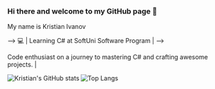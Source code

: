 ### Hi there and welcome to my GitHub page 👋

My name is Kristian Ivanov

-->
💻 | Learning C# at SoftUni Software Program | -->

Code enthusiast on a journey to mastering C# and crafting awesome projects. |


<div>
  <a href="https://github.com/anuraghazra/github-readme-stats#gh-dark-mode-only">
    <img align="left" src="https://github-readme-stats.vercel.app/api?username=KristianAntoanov&show_icons=true&theme=dark&title_color=ffffff&bg_color=0d1117" alt="Kristian's GitHub stats">
  </a>
  <a href="https://github.com/anuraghazra/github-readme-stats#gh-dark-mode-only">
    <img align="left" src="https://github-readme-stats.vercel.app/api/top-langs/?username=KristianAntoanov&layout=compact&bg_color=0d1117&title_color=ffffff&text_color=c9d1d9" alt="Top Langs">
  </a>
</div>

